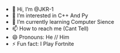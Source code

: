 - 👋 Hi, I’m @JKR-1
- 👀 I’m interested in C++ And Py
- 🌱 I’m currently learning Computer Sience
- 📫 How to reach me (Cant Tell)
- 😄 Pronouns: He // Him
- ⚡ Fun fact: I Play Fortnite

<!---
JKR-1/JKR-1 is a ✨ special ✨ repository because its `README.md` (this file) appears on your GitHub profile.
You can click the Preview link to take a look at your changes.
--->
